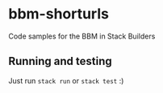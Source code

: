 # bbm-shorturls

Code samples for the BBM in Stack Builders

## Running and testing

Just run `stack run` or `stack test` :)
